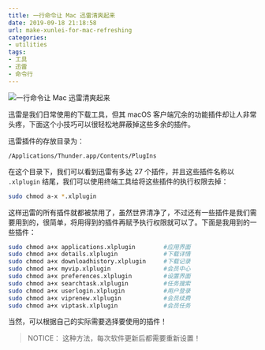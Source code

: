 ```yaml
---
title: 一行命令让 Mac 迅雷清爽起来
date: 2019-09-18 21:18:58
url: make-xunlei-for-mac-refreshing
categories:
- utilities
tags:
- 工具
- 迅雷
- 命令行
---
```


![一行命令让 Mac 迅雷清爽起来](/assets/images/utilities/make-xunlei-for-mac-refreshing.png)

迅雷是我们日常使用的下载工具，但其 macOS 客户端冗余的功能插件却让人非常头疼，下面这个小技巧可以很轻松地屏蔽掉这些多余的插件。

<!-- more -->

迅雷插件的存放目录为：

```
/Applications/Thunder.app/Contents/PlugIns
```

在这个目录下，我们可以看到迅雷有多达 27 个插件，并且这些插件名称以 `.xlplugin` 结尾，我们可以使用终端工具给将这些插件的执行权限去掉：

```bash
sudo chmod a-x *.xlplugin
```

这样迅雷的所有插件就都被禁用了，虽然世界清净了，不过还有一些插件是我们需要用到的，很简单，将用得到的插件再赋予执行权限就可以了。下面是我用到的一些插件：

```bash
sudo chmod a+x applications.xlplugin        #应用界面
sudo chmod a+x details.xlplugin             #下载详情
sudo chmod a+x downloadhistory.xlplugin     #下载记录
sudo chmod a+x myvip.xlplugin               #会员中心
sudo chmod a+x preferences.xlplugin         #设置界面
sudo chmod a+x searchtask.xlplugin          #任务搜索
sudo chmod a+x userlogin.xlplugin           #用户登录
sudo chmod a+x viprenew.xlplugin            #会员续费
sudo chmod a+x viptask.xlplugin             #会员任务
```

当然，可以根据自己的实际需要选择要使用的插件！

> NOTICE：
> 这种方法，每次软件更新后都需要重新设置！